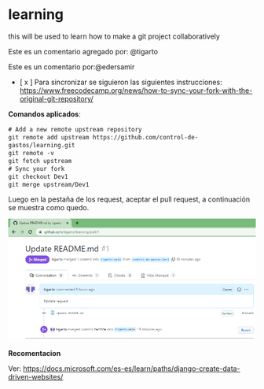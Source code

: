 # learning
this will be used to learn how to make a git project collaboratively


Este es un comentario agregado por: @tigarto


Este es un comentario por:@edersamir

- [ x ] Para sincronizar se siguieron las siguientes instrucciones: https://www.freecodecamp.org/news/how-to-sync-your-fork-with-the-original-git-repository/


**Comandos aplicados**:

```
# Add a new remote upstream repository
git remote add upstream https://github.com/control-de-gastos/learning.git
git remote -v
git fetch upstream
# Sync your fork
git checkout Dev1
git merge upstream/Dev1
```

Luego en la pestaña de los request, aceptar el pull request, a continuación se muestra como quedo.

![imagen](imagen_repo_sync.png)

**Recomentacion**

Ver: https://docs.microsoft.com/es-es/learn/paths/django-create-data-driven-websites/
